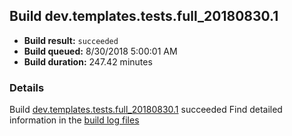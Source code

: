 ## Build dev.templates.tests.full_20180830.1
- **Build result:** `succeeded`
- **Build queued:** 8/30/2018 5:00:01 AM
- **Build duration:** 247.42 minutes
### Details
Build [dev.templates.tests.full_20180830.1](https://winappstudio.visualstudio.com/web/build.aspx?pcguid=a4ef43be-68ce-4195-a619-079b4d9834c2&builduri=vstfs%3a%2f%2f%2fBuild%2fBuild%2f26180) succeeded
Find detailed information in the [build log files](https://uwpctdiags.blob.core.windows.net/buildlogs/dev.templates.tests.full_20180830.1_logs.zip)
